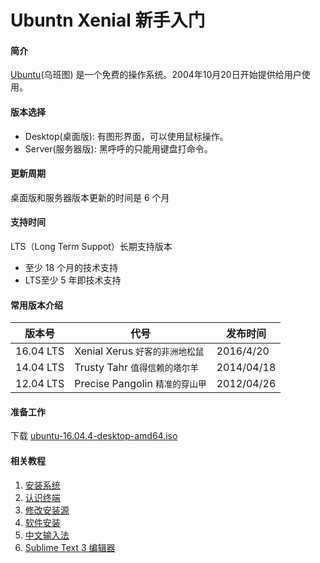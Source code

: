 # Ubuntn Xenial 新手入门

#### 简介

[Ubuntu](http://www.ubuntu.com/)(乌班图) 是一个免费的操作系统。2004年10月20日开始提供给用户使用。


#### 版本选择

* Desktop(桌面版): 有图形界面，可以使用鼠标操作。
* Server(服务器版): 黑呼呼的只能用键盘打命令。

#### 更新周期

桌面版和服务器版本更新的时间是 6 个月

#### 支持时间
LTS（Long Term Suppot）长期支持版本

* 至少 18 个月的技术支持
* LTS至少 5 年即技术支持

####  常用版本介绍

版本号 | 代号| 发布时间
----------|------------------------------------------|---------------|
16.04 LTS | Xenial Xerus <code>好客的非洲地松鼠</code> | 2016/4/20
14.04 LTS | Trusty Tahr <code>值得信赖的塔尔羊</code>  | 2014/04/18
12.04 LTS | Precise Pangolin <code>精准的穿山甲</code> | 2012/04/26

#### 准备工作

下载 [ubuntu-16.04.4-desktop-amd64.iso](https://mirrors.tuna.tsinghua.edu.cn/ubuntu-releases/16.04.4/ubuntu-16.04.4-desktop-amd64.iso)


#### 相关教程

1. [安装系统](install.md)
2. [认识终端](terminal.md)
3. [修改安装源](sources.md)
4. [软件安装](apt.md)
5. [中文输入法](chinese_input.md)
6. [Sublime Text 3 编辑器](sublime.md)


